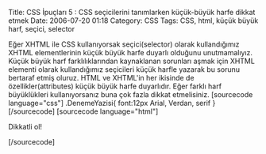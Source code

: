 Title: CSS İpuçları  5 : CSS seçicilerini tanımlarken küçük-büyük harfe dikkat etmek
Date: 2006-07-20 01:18
Category: CSS
Tags: CSS, html, küçük büyük harf, seçici, selector

Eğer XHTML ile CSS kullanıyorsak seçici(selector) olarak kullandığımız
XHTML elementlerinin küçük büyük harfe duyarlı olduğunu unutmamalıyız.
Küçük büyük harf farklılıklarından kaynaklanan sorunları aşmak için
XHTML elementi olarak kullandığımız seçicileri küçük harfle yazarak bu
sorunu bertaraf etmiş oluruz. HTML ve XHTML'in her ikisinde de
özellikler(attributes) küçük büyük harfe duyarlıdır. Eğer farklı harf
büyüklükleri kullanıyorsanız buna çok fazla dikkat etmelisiniz.
[sourcecode language="css"] .DenemeYazisi{ font:12px Arial, Verdan,
serif } [/sourcecode] [sourcecode language="html"] <p
class="DenemeYazisi">Dikkatli ol!</p> [/sourcecode]
